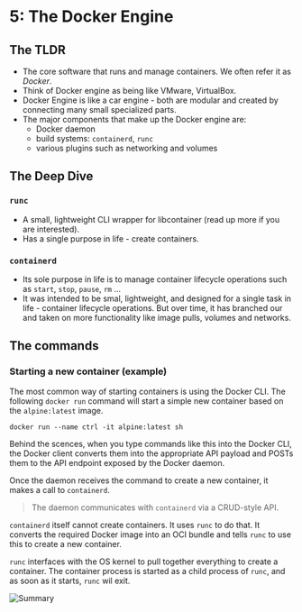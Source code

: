 ﻿# 5: The Docker Engine

## The TLDR

- The core software that runs and manage containers. We often refer it as *Docker*.
- Think of Docker engine as being like VMware, VirtualBox.
- Docker Engine is like a car engine - both are modular and created by connecting many small specialized parts.
- The major components that make up the Docker engine are:
	- Docker daemon
	- build systems: `containerd`, `runc`
	- various plugins such as networking and volumes

## The Deep Dive

### `runc`

- A small, lightweight CLI wrapper for libcontainer (read up more if you are interested).
- Has a single purpose in life - create containers.

### `containerd`

- Its sole purpose in life is to manage container lifecycle operations such as `start`, `stop`, `pause`, `rm` ...
- It was intended to be smal, lightweight, and designed for a single task in life - container lifecycle operations. But over time, it has branched our and taken on more functionality like image pulls, volumes and networks.

## The commands

### Starting a new container (example)

The most common way of starting containers is using the Docker CLI. The following `docker run` command will start a simple new container based on the `alpine:latest` image.

```shell
docker run --name ctrl -it alpine:latest sh
```

Behind the scences, when you type commands like this into the Docker CLI, the Docker client converts them into the appropriate API payload and POSTs them to the API endpoint exposed by the Docker daemon.

Once the daemon receives the command to create a new container, it makes a call to `containerd`.

> The daemon communicates with `containerd` via a CRUD-style API.

`containerd` itself cannot create containers. It uses `runc` to do that. It converts the required Docker image into an OCI bundle and tells `runc` to use this to create a new container.

`runc` interfaces with the OS kernel to pull together everything to create a container. The container process is started as a child process of `runc`, and as soon as it starts, `runc` wil exit.

![Summary](https://miro.medium.com/v2/resize:fit:786/format:webp/0*9W7b21pk0aRxVPBj.jpg)
